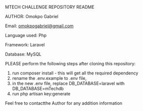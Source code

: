 MTECH CHALLENGE REPOSITORY README

AUTHOR: Omokpo Gabriel

Email: omokpogabriel@gmail.com

Language used: Php

Framework: Laravel

Database: MySQL


PLEASE perform the following steps after cloning this repository:

1. run composer install -  this will get all the required dependency
2. rename the  .env.example to .env file, 
3. in the new .env file, replace DB_DATABASE=laravel with DB_DATABASE=mTechdb
4. run php artisan key:generate



Feel free to contactthe Author  for any addition information